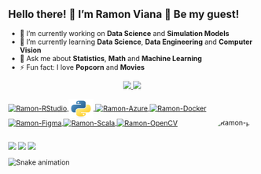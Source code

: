 ## Hello there! 🎲 I’m Ramon Viana 👋 Be my guest!

- 🔭 I’m currently working on **Data Science** and **Simulation Models**
- 🌱 I’m currently learning **Data Science**, **Data Engineering** and **Computer Vision**   
- 💬 Ask me about **Statistics**, **Math** and **Machine Learning**
- ⚡ Fun fact: I love **Popcorn** and **Movies**

<div align="center">
  <a href="https://github.com/oramonviana">
  <img height="180em" src="https://github-readme-stats.vercel.app/api?username=oramonviana&show_icons=true&theme=onedark&include_all_commits=true&count_private=true"/>
  <img height="180em" src="https://github-readme-stats.vercel.app/api/top-langs/?username=oramonviana&layout=compact&langs_count=7&theme=onedark"/>
</div>
<div style="display: inline_block"><br>
  <img align="center" alt="Ramon-RStudio" height="40" width="50" src="https://cdn.jsdelivr.net/gh/devicons/devicon/icons/rstudio/rstudio-plain.svg">
  <img align="center" alt="Ramon-Python" height="40" width="50" src="https://raw.githubusercontent.com/devicons/devicon/master/icons/python/python-original.svg">
  <img align="center" alt="Ramon-Azure" height="40" width="50" src="https://cdn.jsdelivr.net/gh/devicons/devicon/icons/azure/azure-original.svg">
  <img align="center" alt="Ramon-Docker" height="40" width="50" src="https://cdn.jsdelivr.net/gh/devicons/devicon/icons/docker/docker-plain-wordmark.svg">
  <img align="center" alt="Ramon-Figma" height="40" width="50" src="https://cdn.jsdelivr.net/gh/devicons/devicon/icons/figma/figma-original.svg">
  <img align="center" alt="Ramon-Scala" height="40" width="50" src="https://cdn.jsdelivr.net/gh/devicons/devicon/icons/scala/scala-original.svg">
  <img align="center" alt="Ramon-OpenCV" height="40" width="50" src="https://cdn.jsdelivr.net/gh/devicons/devicon/icons/opencv/opencv-original.svg">
  <img align="right"  alt="Ramon-pic" height="150" style="border-radius:50px;" src="https://media.giphy.com/media/3oKIPEqDGUULpEU0aQ/giphy.gif">
</div>
  
  ##
 
<div> 
  <a href = "mailto:ramon.viana.97@hotmail.com"><img src="https://img.shields.io/badge/-Gmail-%23333?style=for-the-badge&logo=gmail&logoColor=white" target="_blank"></a>
  <a href="https://www.linkedin.com/in/ramon-viana-527024158" target="_blank"><img src="https://img.shields.io/badge/-LinkedIn-%230077B5?style=for-the-badge&logo=linkedin&logoColor=white" target="_blank"></a> 
 <a href="https://discord.gg/sAk32qpM" target="_blank"><img src="https://img.shields.io/badge/Discord-7289DA?style=for-the-badge&logo=discord&logoColor=white" target="_blank"></a> 
  
  ![Snake animation](https://github.com/oramonviana/oramonviana/blob/output/github-contribution-grid-snake.svg)
 
</div>


